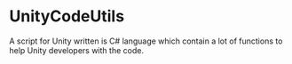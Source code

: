 # UnityCodeUtils
A script for Unity written is C# language which contain a lot of functions to help Unity developers with the code.
